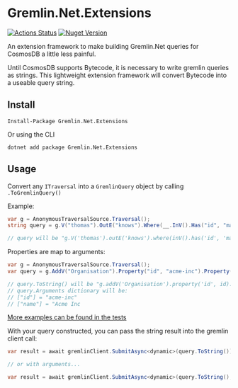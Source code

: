 # Gremlin.Net.Extensions

[![Actions Status](https://github.com/csharpsi/Gremlin.Net.Extensions/workflows/Build/badge.svg)](https://github.com/csharpsi/Gremlin.Net.Extensions/actions)
[![Nuget Version](https://img.shields.io/nuget/v/Gremlin.Net.Extensions)](https://nuget.org/packages/Gremlin.Net.Extensions)

An extension framework to make building Gremlin.Net queries for CosmosDB a little less painful. 

Until CosmosDB supports Bytecode, it is necessary to write gremlin queries as strings. This lightweight extension framework will convert Bytecode into a useable query string.

## Install

```
Install-Package Gremlin.Net.Extensions
```

Or using the CLI

```
dotnet add package Gremlin.Net.Extensions
```

## Usage
Convert any `ITraversal` into a `GremlinQuery` object by calling `.ToGremlinQuery()`

Example:
```c#
var g = AnonymousTraversalSource.Traversal();
string query = g.V("thomas").OutE("knows").Where(__.InV().Has("id", "mary")).Drop().ToGremlinQuery();

// query will be "g.V('thomas').outE('knows').where(inV().has('id', 'mary')).drop()"
```

Properties are map to arguments:
```c#
var g = AnonymousTraversalSource.Traversal();
var query = g.AddV("Organisation").Property("id", "acme-inc").Property("name", "Acme Inc").ToGremlinQuery();

// query.ToString() will be "g.addV('Organisation').property('id', id).property('name', name)"
// query.Arguments dictionary will be:
// ["id"] = "acme-inc"
// ["name"] = "Acme Inc
```

[More examples can be found in the tests](https://github.com/csharpsi/Gremlin.Net.Extensions/blob/master/test/Gremlin.Net.Extensions.Tests/BytecodeExtensionsTests.cs)

With your query constructed, you can pass the string result into the gremlin client call:
```c#
var result = await gremlinClient.SubmitAsync<dynamic>(query.ToString());

// or with arguments...

var result = await gremlinClient.SubmitAsync<dynamic>(query.ToString(), query.Arguments);
```
